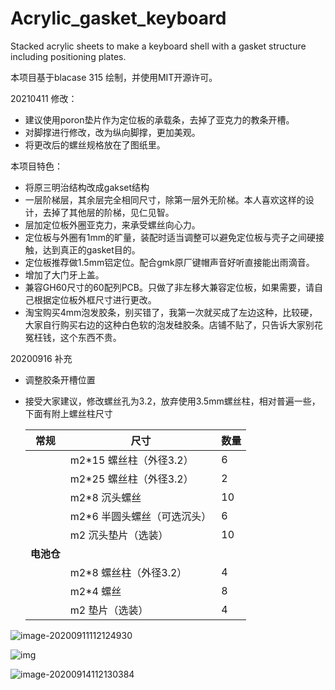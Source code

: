 # Acrylic_gasket_keyboard

Stacked acrylic sheets to make a keyboard shell with a gasket structure including positioning plates.

本项目基于blacase 315 绘制，并使用MIT开源许可。




20210411 修改：

- 建议使用poron垫片作为定位板的承载条，去掉了亚克力的教条开槽。
- 对脚撑进行修改，改为纵向脚撑，更加美观。
- 将更改后的螺丝规格放在了图纸里。



本项目特色：

- 将原三明治结构改成gakset结构
- 一层阶梯层，其余层完全相同尺寸，除第一层外无阶梯。本人喜欢这样的设计，去掉了其他层的阶梯，见仁见智。
- 层加定位板外圈亚克力，来承受螺丝向心力。
- 定位板与外圈有1mm的旷量，装配时适当调整可以避免定位板与壳子之间硬接触，达到真正的gasket目的。
- 定位板推荐做1.5mm铝定位。配合gmk原厂键帽声音好听直接能出雨滴音。
- 增加了大门牙上盖。
- 兼容GH60尺寸的60配列PCB。只做了非左移大兼容定位板，如果需要，请自己根据定位板外框尺寸进行更改。
- 淘宝购买4mm泡发胶条，别买错了，我第一次就买成了左边这种，比较硬，大家自行购买右边的这种白色软的泡发硅胶条。店铺不贴了，只告诉大家别花冤枉钱，这个东西不贵。

20200916 补充

- 调整胶条开槽位置 

- 接受大家建议，修改螺丝孔为3.2，放弃使用3.5mm螺丝柱，相对普遍一些，下面有附上螺丝柱尺寸

    | 常规       | 尺寸                        | 数量 |
    | ---------- | --------------------------- | ---- |
    |            | m2*15 螺丝柱（外径3.2）     | 6    |
    |            | m2*25 螺丝柱（外径3.2）     | 2    |
    |            | m2*8 沉头螺丝               | 10   |
    |            | m2*6 半圆头螺丝（可选沉头） | 6    |
    |            | m2 沉头垫片（选装）         | 10   |
    | **电池仓** |                             |      |
    |            | m2*8 螺丝柱（外径3.2）      | 4    |
    |            | m2*4 螺丝                   | 8    |
    |            | m2 垫片（选装）             | 4    |

    



![image-20200911112124930](README.assets/image-20200911112124930.png)

![img](README.assets/FuKVW3uk_JVUdc0y3MYx6-ni5CDr)

![image-20200914112130384](README.assets/image-20200914112130384.png)


